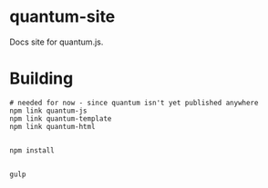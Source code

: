 # quantum-site

Docs site for quantum.js.

# Building

    # needed for now - since quantum isn't yet published anywhere
    npm link quantum-js
    npm link quantum-template
    npm link quantum-html


    npm install


    gulp